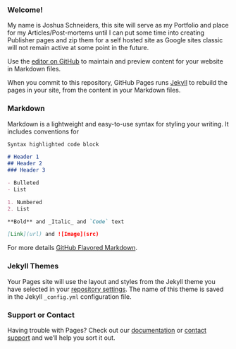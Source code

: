 ### Welcome!
My name is Joshua Schneiders, this site will serve as my Portfolio and place for my Articles/Post-mortems until I can put some time into creating Publisher pages and zip them for a self hosted site as Google sites classic will not remain active at some point in the future.

Use the [editor on GitHub](https://github.com/UncannyMisc/UncannyMisc.github.io/edit/master/README.md) to maintain and preview content for your website in Markdown files.

When you commit to this repository, GitHub Pages runs [Jekyll](https://jekyllrb.com/) to rebuild the pages in your site, from the content in your Markdown files.

### Markdown

Markdown is a lightweight and easy-to-use syntax for styling your writing. It includes conventions for

```markdown
Syntax highlighted code block

# Header 1
## Header 2
### Header 3

- Bulleted
- List

1. Numbered
2. List

**Bold** and _Italic_ and `Code` text

[Link](url) and ![Image](src)
```

For more details [GitHub Flavored Markdown](https://guides.github.com/features/mastering-markdown/).

### Jekyll Themes

Your Pages site will use the layout and styles from the Jekyll theme you have selected in your [repository settings](https://github.com/UncannyMisc/UncannyMisc.github.io/settings). The name of this theme is saved in the Jekyll `_config.yml` configuration file.

### Support or Contact

Having trouble with Pages? Check out our [documentation](https://help.github.com/categories/github-pages-basics/) or [contact support](https://github.com/contact) and we’ll help you sort it out.
